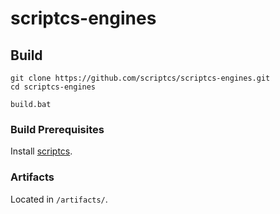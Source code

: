 # scriptcs-engines

## Build

    git clone https://github.com/scriptcs/scriptcs-engines.git
    cd scriptcs-engines

    build.bat
    
### Build Prerequisites

Install [scriptcs](http://scriptcs.net/).

### Artifacts

Located in `/artifacts/`.
